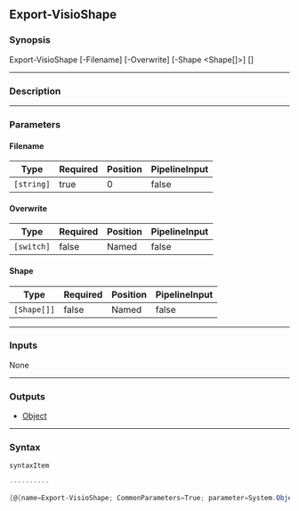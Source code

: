 Export-VisioShape
-----------------

### Synopsis

Export-VisioShape [-Filename] <string> [-Overwrite] [-Shape <Shape[]>] [<CommonParameters>]

---

### Description

---

### Parameters
#### **Filename**

|Type      |Required|Position|PipelineInput|
|----------|--------|--------|-------------|
|`[string]`|true    |0       |false        |

#### **Overwrite**

|Type      |Required|Position|PipelineInput|
|----------|--------|--------|-------------|
|`[switch]`|false   |Named   |false        |

#### **Shape**

|Type       |Required|Position|PipelineInput|
|-----------|--------|--------|-------------|
|`[Shape[]]`|false   |Named   |false        |

---

### Inputs
None

---

### Outputs
* [Object](https://learn.microsoft.com/en-us/dotnet/api/System.Object)

---

### Syntax
```PowerShell
syntaxItem
```
```PowerShell
----------
```
```PowerShell
{@{name=Export-VisioShape; CommonParameters=True; parameter=System.Object[]}}
```
